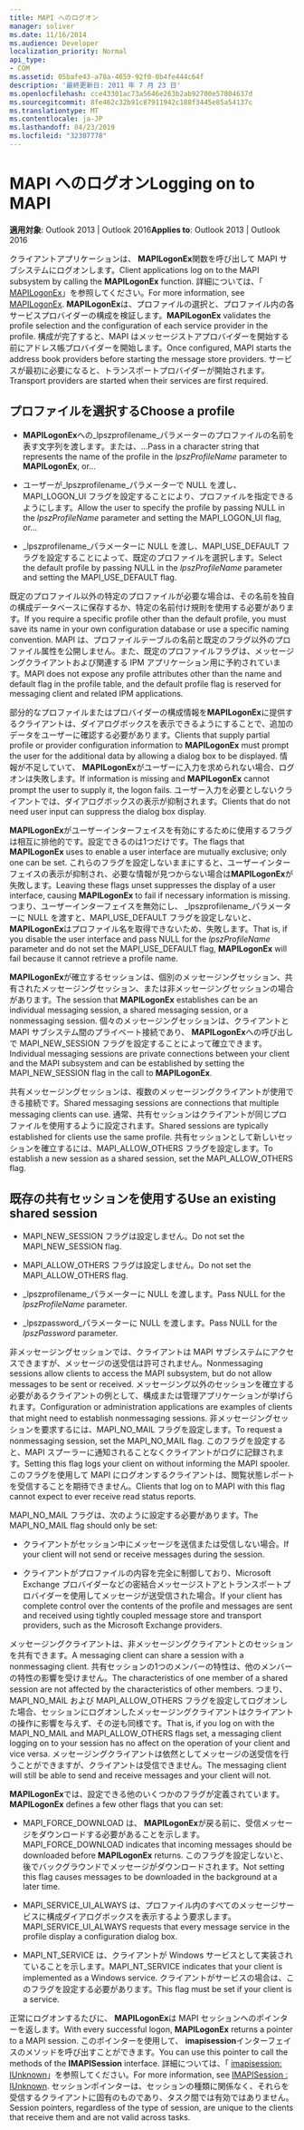 ```yaml
---
title: MAPI へのログオン
manager: soliver
ms.date: 11/16/2014
ms.audience: Developer
localization_priority: Normal
api_type:
- COM
ms.assetid: 05bafe43-a78a-4659-92f0-0b4fe444c64f
description: '最終更新日: 2011 年 7 月 23 日'
ms.openlocfilehash: cce43301ac73a5646e263b2ab92700e57804637d
ms.sourcegitcommit: 8fe462c32b91c87911942c188f3445e85a54137c
ms.translationtype: MT
ms.contentlocale: ja-JP
ms.lasthandoff: 04/23/2019
ms.locfileid: "32307778"
---
```

# <a name="logging-on-to-mapi"></a><span data-ttu-id="532fa-103">MAPI へのログオン</span><span class="sxs-lookup"><span data-stu-id="532fa-103">Logging on to MAPI</span></span>
 
<span data-ttu-id="532fa-104">**適用対象**: Outlook 2013 | Outlook 2016</span><span class="sxs-lookup"><span data-stu-id="532fa-104">**Applies to**: Outlook 2013 | Outlook 2016</span></span> 
  
<span data-ttu-id="532fa-105">クライアントアプリケーションは、 **MAPILogonEx**関数を呼び出して MAPI サブシステムにログオンします。</span><span class="sxs-lookup"><span data-stu-id="532fa-105">Client applications log on to the MAPI subsystem by calling the **MAPILogonEx** function.</span></span> <span data-ttu-id="532fa-106">詳細については、「 [MAPILogonEx](mapilogonex.md)」を参照してください。</span><span class="sxs-lookup"><span data-stu-id="532fa-106">For more information, see [MAPILogonEx](mapilogonex.md).</span></span> <span data-ttu-id="532fa-107">**MAPILogonEx**は、プロファイルの選択と、プロファイル内の各サービスプロバイダーの構成を検証します。</span><span class="sxs-lookup"><span data-stu-id="532fa-107">**MAPILogonEx** validates the profile selection and the configuration of each service provider in the profile.</span></span> <span data-ttu-id="532fa-108">構成が完了すると、MAPI はメッセージストアプロバイダーを開始する前にアドレス帳プロバイダーを開始します。</span><span class="sxs-lookup"><span data-stu-id="532fa-108">Once configured, MAPI starts the address book providers before starting the message store providers.</span></span> <span data-ttu-id="532fa-109">サービスが最初に必要になると、トランスポートプロバイダーが開始されます。</span><span class="sxs-lookup"><span data-stu-id="532fa-109">Transport providers are started when their services are first required.</span></span> 
  
## <a name="choose-a-profile"></a><span data-ttu-id="532fa-110">プロファイルを選択する</span><span class="sxs-lookup"><span data-stu-id="532fa-110">Choose a profile</span></span>
  
- <span data-ttu-id="532fa-111">**MAPILogonEx**への_lpszprofilename_パラメーターのプロファイルの名前を表す文字列を渡します。または、...</span><span class="sxs-lookup"><span data-stu-id="532fa-111">Pass in a character string that represents the name of the profile in the  _lpszProfileName_ parameter to **MAPILogonEx**, or...</span></span>
    
- <span data-ttu-id="532fa-112">ユーザーが_lpszprofilename_パラメーターで NULL を渡し、MAPI_LOGON_UI フラグを設定することにより、プロファイルを指定できるようにします。</span><span class="sxs-lookup"><span data-stu-id="532fa-112">Allow the user to specify the profile by passing NULL in the  _lpszProfileName_ parameter and setting the MAPI_LOGON_UI flag, or...</span></span> 

- <span data-ttu-id="532fa-113">_lpszprofilename_パラメーターに NULL を渡し、MAPI_USE_DEFAULT フラグを設定することによって、既定のプロファイルを選択します。</span><span class="sxs-lookup"><span data-stu-id="532fa-113">Select the default profile by passing NULL in the  _lpszProfileName_ parameter and setting the MAPI_USE_DEFAULT flag.</span></span> 
    
<span data-ttu-id="532fa-114">既定のプロファイル以外の特定のプロファイルが必要な場合は、その名前を独自の構成データベースに保存するか、特定の名前付け規則を使用する必要があります。</span><span class="sxs-lookup"><span data-stu-id="532fa-114">If you require a specific profile other than the default profile, you must save its name in your own configuration database or use a specific naming convention.</span></span> <span data-ttu-id="532fa-115">MAPI は、プロファイルテーブルの名前と既定のフラグ以外のプロファイル属性を公開しません。また、既定のプロファイルフラグは、メッセージングクライアントおよび関連する IPM アプリケーション用に予約されています。</span><span class="sxs-lookup"><span data-stu-id="532fa-115">MAPI does not expose any profile attributes other than the name and default flag in the profile table, and the default profile flag is reserved for messaging client and related IPM applications.</span></span>
  
<span data-ttu-id="532fa-116">部分的なプロファイルまたはプロバイダーの構成情報を**MAPILogonEx**に提供するクライアントは、ダイアログボックスを表示できるようにすることで、追加のデータをユーザーに確認する必要があります。</span><span class="sxs-lookup"><span data-stu-id="532fa-116">Clients that supply partial profile or provider configuration information to **MAPILogonEx** must prompt the user for the additional data by allowing a dialog box to be displayed.</span></span> <span data-ttu-id="532fa-117">情報が不足していて、 **MAPILogonEx**がユーザーに入力を求められない場合、ログオンは失敗します。</span><span class="sxs-lookup"><span data-stu-id="532fa-117">If information is missing and **MAPILogonEx** cannot prompt the user to supply it, the logon fails.</span></span> <span data-ttu-id="532fa-118">ユーザー入力を必要としないクライアントでは、ダイアログボックスの表示が抑制されます。</span><span class="sxs-lookup"><span data-stu-id="532fa-118">Clients that do not need user input can suppress the dialog box display.</span></span> 
  
<span data-ttu-id="532fa-119">**MAPILogonEx**がユーザーインターフェイスを有効にするために使用するフラグは相互に排他的です。設定できるのは1つだけです。</span><span class="sxs-lookup"><span data-stu-id="532fa-119">The flags that **MAPILogonEx** uses to enable a user interface are mutually exclusive; only one can be set.</span></span> <span data-ttu-id="532fa-120">これらのフラグを設定しないままにすると、ユーザーインターフェイスの表示が抑制され、必要な情報が見つからない場合は**MAPILogonEx**が失敗します。</span><span class="sxs-lookup"><span data-stu-id="532fa-120">Leaving these flags unset suppresses the display of a user interface, causing **MAPILogonEx** to fail if necessary information is missing.</span></span> <span data-ttu-id="532fa-121">つまり、ユーザーインターフェイスを無効にし、 _lpszprofilename_パラメーターに NULL を渡すと、MAPI_USE_DEFAULT フラグを設定しないと、 **MAPILogonEx**はプロファイル名を取得できないため、失敗します。</span><span class="sxs-lookup"><span data-stu-id="532fa-121">That is, if you disable the user interface and pass NULL for the  _lpszProfileName_ parameter and do not set the MAPI_USE_DEFAULT flag, **MAPILogonEx** will fail because it cannot retrieve a profile name.</span></span> 
  
<span data-ttu-id="532fa-122">**MAPILogonEx**が確立するセッションは、個別のメッセージングセッション、共有されたメッセージングセッション、または非メッセージングセッションの場合があります。</span><span class="sxs-lookup"><span data-stu-id="532fa-122">The session that **MAPILogonEx** establishes can be an individual messaging session, a shared messaging session, or a nonmessaging session.</span></span> <span data-ttu-id="532fa-123">個々のメッセージングセッションは、クライアントと MAPI サブシステム間のプライベート接続であり、 **MAPILogonEx**への呼び出しで MAPI_NEW_SESSION フラグを設定することによって確立できます。</span><span class="sxs-lookup"><span data-stu-id="532fa-123">Individual messaging sessions are private connections between your client and the MAPI subsystem and can be established by setting the MAPI_NEW_SESSION flag in the call to **MAPILogonEx**.</span></span>
  
<span data-ttu-id="532fa-124">共有メッセージングセッションは、複数のメッセージングクライアントが使用できる接続です。</span><span class="sxs-lookup"><span data-stu-id="532fa-124">Shared messaging sessions are connections that multiple messaging clients can use.</span></span> <span data-ttu-id="532fa-125">通常、共有セッションはクライアントが同じプロファイルを使用するように設定されます。</span><span class="sxs-lookup"><span data-stu-id="532fa-125">Shared sessions are typically established for clients use the same profile.</span></span> <span data-ttu-id="532fa-126">共有セッションとして新しいセッションを確立するには、MAPI_ALLOW_OTHERS フラグを設定します。</span><span class="sxs-lookup"><span data-stu-id="532fa-126">To establish a new session as a shared session, set the MAPI_ALLOW_OTHERS flag.</span></span> 
  
## <a name="use-an-existing-shared-session"></a><span data-ttu-id="532fa-127">既存の共有セッションを使用する</span><span class="sxs-lookup"><span data-stu-id="532fa-127">Use an existing shared session</span></span>
  
- <span data-ttu-id="532fa-128">MAPI_NEW_SESSION フラグは設定しません。</span><span class="sxs-lookup"><span data-stu-id="532fa-128">Do not set the MAPI_NEW_SESSION flag.</span></span>
    
- <span data-ttu-id="532fa-129">MAPI_ALLOW_OTHERS フラグは設定しません。</span><span class="sxs-lookup"><span data-stu-id="532fa-129">Do not set the MAPI_ALLOW_OTHERS flag.</span></span>
    
- <span data-ttu-id="532fa-130">_lpszprofilename_パラメーターに NULL を渡します。</span><span class="sxs-lookup"><span data-stu-id="532fa-130">Pass NULL for the  _lpszProfileName_ parameter.</span></span> 
    
- <span data-ttu-id="532fa-131">_lpszpassword_パラメーターに NULL を渡します。</span><span class="sxs-lookup"><span data-stu-id="532fa-131">Pass NULL for the  _lpszPassword_ parameter.</span></span> 
    
<span data-ttu-id="532fa-132">非メッセージングセッションでは、クライアントは MAPI サブシステムにアクセスできますが、メッセージの送受信は許可されません。</span><span class="sxs-lookup"><span data-stu-id="532fa-132">Nonmessaging sessions allow clients to access the MAPI subsystem, but do not allow messages to be sent or received.</span></span> <span data-ttu-id="532fa-133">メッセージング以外のセッションを確立する必要があるクライアントの例として、構成または管理アプリケーションが挙げられます。</span><span class="sxs-lookup"><span data-stu-id="532fa-133">Configuration or administration applications are examples of clients that might need to establish nonmessaging sessions.</span></span> <span data-ttu-id="532fa-134">非メッセージングセッションを要求するには、MAPI_NO_MAIL フラグを設定します。</span><span class="sxs-lookup"><span data-stu-id="532fa-134">To request a nonmessaging session, set the MAPI_NO_MAIL flag.</span></span> <span data-ttu-id="532fa-135">このフラグを設定すると、MAPI スプーラーに通知されることなくクライアントがログに記録されます。</span><span class="sxs-lookup"><span data-stu-id="532fa-135">Setting this flag logs your client on without informing the MAPI spooler.</span></span> <span data-ttu-id="532fa-136">このフラグを使用して MAPI にログオンするクライアントは、閲覧状態レポートを受信することを期待できません。</span><span class="sxs-lookup"><span data-stu-id="532fa-136">Clients that log on to MAPI with this flag cannot expect to ever receive read status reports.</span></span>
  
<span data-ttu-id="532fa-137">MAPI_NO_MAIL フラグは、次のように設定する必要があります。</span><span class="sxs-lookup"><span data-stu-id="532fa-137">The MAPI_NO_MAIL flag should only be set:</span></span>
  
- <span data-ttu-id="532fa-138">クライアントがセッション中にメッセージを送信または受信しない場合。</span><span class="sxs-lookup"><span data-stu-id="532fa-138">If your client will not send or receive messages during the session.</span></span>
    
- <span data-ttu-id="532fa-139">クライアントがプロファイルの内容を完全に制御しており、Microsoft Exchange プロバイダーなどの密結合メッセージストアとトランスポートプロバイダーを使用してメッセージが送受信された場合。</span><span class="sxs-lookup"><span data-stu-id="532fa-139">If your client has complete control over the contents of the profile and messages are sent and received using tightly coupled message store and transport providers, such as the Microsoft Exchange providers.</span></span>
    
<span data-ttu-id="532fa-140">メッセージングクライアントは、非メッセージングクライアントとのセッションを共有できます。</span><span class="sxs-lookup"><span data-stu-id="532fa-140">A messaging client can share a session with a nonmessaging client.</span></span> <span data-ttu-id="532fa-141">共有セッションの1つのメンバーの特性は、他のメンバーの特性の影響を受けません。</span><span class="sxs-lookup"><span data-stu-id="532fa-141">The characteristics of one member of a shared session are not affected by the characteristics of other members.</span></span> <span data-ttu-id="532fa-142">つまり、MAPI_NO_MAIL および MAPI_ALLOW_OTHERS フラグを設定してログオンした場合、セッションにログオンしたメッセージングクライアントはクライアントの操作に影響を与えず、その逆も同様です。</span><span class="sxs-lookup"><span data-stu-id="532fa-142">That is, if you log on with the MAPI_NO_MAIL and MAPI_ALLOW_OTHERS flags set, a messaging client logging on to your session has no affect on the operation of your client and vice versa.</span></span> <span data-ttu-id="532fa-143">メッセージングクライアントは依然としてメッセージの送受信を行うことができますが、クライアントは受信できません。</span><span class="sxs-lookup"><span data-stu-id="532fa-143">The messaging client will still be able to send and receive messages and your client will not.</span></span>
  
<span data-ttu-id="532fa-144">**MAPILogonEx**では、設定できる他のいくつかのフラグが定義されています。</span><span class="sxs-lookup"><span data-stu-id="532fa-144">**MAPILogonEx** defines a few other flags that you can set:</span></span> 
  
- <span data-ttu-id="532fa-145">MAPI_FORCE_DOWNLOAD は、 **MAPILogonEx**が戻る前に、受信メッセージをダウンロードする必要があることを示します。</span><span class="sxs-lookup"><span data-stu-id="532fa-145">MAPI_FORCE_DOWNLOAD indicates that incoming messages should be downloaded before **MAPILogonEx** returns.</span></span> <span data-ttu-id="532fa-146">このフラグを設定しないと、後でバックグラウンドでメッセージがダウンロードされます。</span><span class="sxs-lookup"><span data-stu-id="532fa-146">Not setting this flag causes messages to be downloaded in the background at a later time.</span></span> 
    
- <span data-ttu-id="532fa-147">MAPI_SERVICE_UI_ALWAYS は、プロファイル内のすべてのメッセージサービスに構成ダイアログボックスを表示するよう要求します。</span><span class="sxs-lookup"><span data-stu-id="532fa-147">MAPI_SERVICE_UI_ALWAYS requests that every message service in the profile display a configuration dialog box.</span></span>
    
- <span data-ttu-id="532fa-148">MAPI_NT_SERVICE は、クライアントが Windows サービスとして実装されていることを示します。</span><span class="sxs-lookup"><span data-stu-id="532fa-148">MAPI_NT_SERVICE indicates that your client is implemented as a Windows service.</span></span> <span data-ttu-id="532fa-149">クライアントがサービスの場合は、このフラグを設定する必要があります。</span><span class="sxs-lookup"><span data-stu-id="532fa-149">This flag must be set if your client is a service.</span></span>
    
<span data-ttu-id="532fa-150">正常にログオンするたびに、 **MAPILogonEx**は MAPI セッションへのポインターを返します。</span><span class="sxs-lookup"><span data-stu-id="532fa-150">With every successful logon, **MAPILogonEx** returns a pointer to a MAPI session.</span></span> <span data-ttu-id="532fa-151">このポインターを使用して、 **imapisession**インターフェイスのメソッドを呼び出すことができます。</span><span class="sxs-lookup"><span data-stu-id="532fa-151">You can use this pointer to call the methods of the **IMAPISession** interface.</span></span> <span data-ttu-id="532fa-152">詳細については、「 [imapisession: IUnknown](imapisessioniunknown.md)」を参照してください。</span><span class="sxs-lookup"><span data-stu-id="532fa-152">For more information, see [IMAPISession : IUnknown](imapisessioniunknown.md).</span></span> <span data-ttu-id="532fa-153">セッションポインターは、セッションの種類に関係なく、それらを受信するクライアントに固有のものであり、タスク間では有効ではありません。</span><span class="sxs-lookup"><span data-stu-id="532fa-153">Session pointers, regardless of the type of session, are unique to the clients that receive them and are not valid across tasks.</span></span>
  


